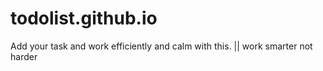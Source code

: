 # todolist.github.io
Add your task and work efficiently and calm with this. ||
work smarter not harder
